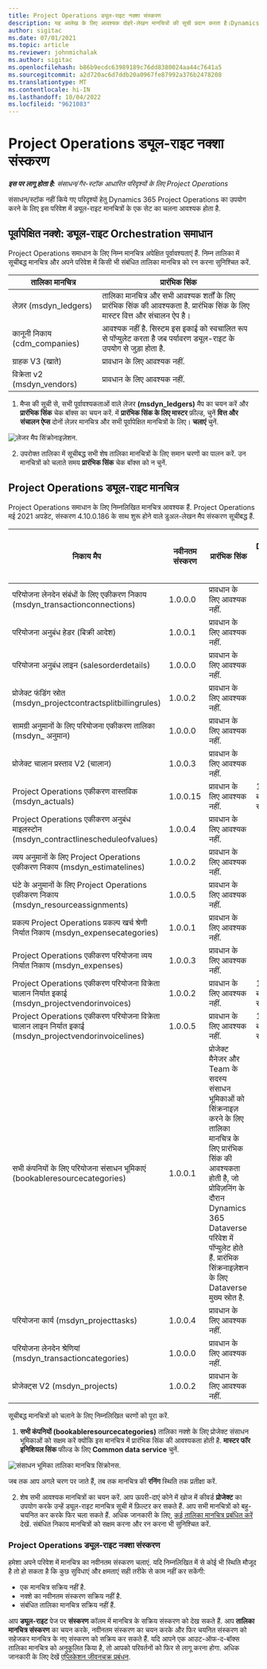```yaml
---
title: Project Operations ड्यूल-राइट नक्शा संस्करण
description: यह आलेख के लिए आवश्यक दोहरे-लेखन मानचित्रों की सूची प्रदान करता है।Dynamics 365 Project Operations
author: sigitac
ms.date: 07/01/2021
ms.topic: article
ms.reviewer: johnmichalak
ms.author: sigitac
ms.openlocfilehash: b86b9ecdc63989189c76dd8380024aa44c7641a5
ms.sourcegitcommit: a2d720ac6d7ddb20a0967fe87992a376b2478208
ms.translationtype: MT
ms.contentlocale: hi-IN
ms.lasthandoff: 10/04/2022
ms.locfileid: "9621083"
---
```

# <a name="project-operations-dual-write-map-versions"></a>Project Operations ड्यूल-राइट नक्शा संस्करण

_**इस पर लागू होता है:** संसाधन/गैर-स्टॉक आधारित परिदृश्यों के लिए Project Operations_

संसाधन/स्टॉक नहीं किये गए परिदृश्यों हेतु Dynamics 365 Project Operations का उपयोग करने के लिए इस परिवेश में ड्यूल-राइट मानचित्रों के एक सेट का चलना आवश्यक होता है. 

## <a name="prerequisite-maps-dual-write-orchestration-solution"></a>पूर्वापेक्षित नक्शे: ड्यूल-राइट Orchestration समाधान

Project Operations समाधान के लिए निम्न मानचित्र अपेक्षित पूर्वावश्यताएं हैं. निम्न तालिका में सूचीबद्ध मानचित्र और अपने परिवेश में किसी भी संबंधित तालिका मानचित्र को रन करना सुनिश्चित करें.

| तालिका मानचित्र | प्रारंभिक सिंक |
| --- | --- |
| लेज़र (msdyn_ledgers) | तालिका मानचित्र और सभी आवश्यक शर्तों के लिए प्रारंभिक सिंक की आवश्यकता है. प्रारंभिक सिंक के लिए मास्टर वित्त और संचालन ऐप है। |
| कानूनी निकाय (cdm_companies) | आवश्यक नहीं है. सिस्टम इस इकाई को स्वचालित रूप से पॉप्युलेट करता है जब पर्यावरण ड्यूल-राइट के उपयोग से जुड़ा होता है. |
| ग्राहक V3 (खाते) | प्रावधान के लिए आवश्यक नहीं. |
| विक्रेता v2 (msdyn_vendors) | प्रावधान के लिए आवश्यक नहीं. |

1. मैप्स की सूची से, सभी पूर्वावश्यकताओं वाले लेजर **(msdyn\_ledgers)** मैप का चयन करें और **प्रारंभिक सिंक** चेक बॉक्स का चयन करें. में **प्रारंभिक सिंक के लिए मास्टर** फ़ील्ड, चुनें **वित्त और संचालन ऐप्स** दोनों लेज़र मानचित्र और सभी पूर्वापेक्षित मानचित्रों के लिए। **चलाएं** चुनें.

![लेजर मैप सिंक्रोनाइज़ेशन.](media/DW6.png)

2. उपरोक्त तालिका में सूचीबद्ध सभी शेष तालिका मानचित्रों के लिए समान चरणों का पालन करें. उन मानचित्रों को चलाते समय **प्रारंभिक सिंक** चेक बॉक्स को न चुनें.

## <a name="project-operations-dual-write-maps"></a>Project Operations ड्यूल-राइट मानचित्र

Project Operations समाधान के लिए निम्नलिखित मानचित्र आवश्यक हैं. Project Operations मई 2021 अपडेट, संस्करण 4.10.0.186 के साथ शुरू होने वाले डुअल-लेखन मैप संस्करण सूचीबद्ध हैं.

| निकाय मैप | नवीनतम संस्करण | प्रारंभिक सिंक | आवश्यक Dynamics 365 Finance संस्करण |
| --- | --- | --- | --- |
| परियोजना लेनदेन संबंधों के लिए एकीकरण निकाय (msdyn\_transactionconnections) | 1.0.0.0 | प्रावधान के लिए आवश्यक नहीं. ||
| परियोजना अनुबंध हेडर (बिक्री आदेश) | 1.0.0.1 | प्रावधान के लिए आवश्यक नहीं. ||
| परियोजना अनुबंध लाइन (salesorderdetails) | 1.0.0.0 | प्रावधान के लिए आवश्यक नहीं. ||
| प्रोजेक्ट फंडिंग स्रोत (msdyn_projectcontractsplitbillingrules) | 1.0.0.2 | प्रावधान के लिए आवश्यक नहीं. ||
| सामग्री अनुमानों के लिए परियोजना एकीकरण तालिका (msdyn\_ अनुमान) | 1.0.0.0 | प्रावधान के लिए आवश्यक नहीं. ||
| प्रोजेक्ट चालान प्रस्ताव V2 (चालान) | 1.0.0.3 | प्रावधान के लिए आवश्यक नहीं. ||
| Project Operations एकीकरण वास्तविक (msdyn_actuals) | 1.0.0.15 | प्रावधान के लिए आवश्यक नहीं. |10.0.29 या बाद का संस्करण|
| Project Operations एकीकरण अनुबंध माइलस्टोन (msdyn_contractlinescheduleofvalues) | 1.0.0.4 | प्रावधान के लिए आवश्यक नहीं. ||
| व्यय अनुमानों के लिए Project Operations एकीकरण निकाय (msdyn_estimatelines) | 1.0.0.2 | प्रावधान के लिए आवश्यक नहीं. ||
| घंटे के अनुमानों के लिए Project Operations एकीकरण निकाय (msdyn_resourceassignments) | 1.0.0.5 | प्रावधान के लिए आवश्यक नहीं. ||
| प्रकल्प Project Operations प्रकल्प खर्च श्रेणी निर्यात निकाय (msdyn_expensecategories) | 1.0.0.1 | प्रावधान के लिए आवश्यक नहीं. ||
| Project Operations एकीकरण परियोजना व्यय निर्यात निकाय (msdyn_expenses) | 1.0.0.3 | प्रावधान के लिए आवश्यक नहीं. ||
| Project Operations एकीकरण परियोजना विक्रेता चालान निर्यात इकाई (msdyn_projectvendorinvoices) | 1.0.0.2 | प्रावधान के लिए आवश्यक नहीं. |10.0.29 या बाद का संस्करण|
| Project Operations एकीकरण परियोजना विक्रेता चालान लाइन निर्यात इकाई (msdyn_projectvendorinvoicelines) | 1.0.0.5 | प्रावधान के लिए आवश्यक नहीं. | 10.0.29 या बाद का संस्करण |
| सभी कंपनियों के लिए परियोजना संसाधन भूमिकाएं (bookableresourcecategories) | 1.0.0.1 | प्रोजेक्ट मैनेजर और Team के सदस्य संसाधन भूमिकाओं को सिंक्रनाइज़ करने के लिए तालिका मानचित्र के लिए प्रारंभिक सिंक की आवश्यकता होती है, जो प्रोविज़निंग के दौरान Dynamics 365 Dataverse परिवेश में पॉप्युलेट होते हैं. प्रारंभिक सिंक्रनाइज़ेशन के लिए Dataverse मुख्य स्रोत है. ||
| परियोजना कार्य (msdyn_projecttasks) | 1.0.0.4 | प्रावधान के लिए आवश्यक नहीं. ||
| परियोजना लेनदेन श्रेणियां (msdyn_transactioncategories) | 1.0.0.0 | प्रावधान के लिए आवश्यक नहीं. ||
| प्रोजेक्ट्स V2 (msdyn_projects) | 1.0.0.2 | प्रावधान के लिए आवश्यक नहीं. ||

सूचीबद्ध मानचित्रों को चलाने के लिए निम्नलिखित चरणों को पूरा करें.

1. **सभी कंपनियों (bookableresourcecategories)** तालिका नक्शे के लिए प्रोजेक्ट संसाधन भूमिकाओं को सक्षम करें क्योंकि इस मानचित्र में प्रारंभिक सिंक की आवश्यकता होती है. **मास्टर फॉर इनिशियल सिंक** फील्ड के लिए **Common data service** चुनें. 

 ![संसाधन भूमिका तालिका मानचित्र सिंक्रोनस.](media/6ResourceInitialSync.jpg)

 जब तक आप अगले चरण पर जाते हैं, तब तक मानचित्र की **रनिंग** स्थिति तक प्रतीक्षा करें.

2. शेष सभी आवश्यक मानचित्रों का चयन करें. आप ऊपरी-दाएं कोने में खोज में कीवर्ड **प्रोजेक्ट** का उपयोग करके उन्हें ड्यूल-राइट मानचित्र सूची में फ़िल्टर कर सकते हैं. आप सभी मानचित्रों को बहु-चयनित कर करके फिर चला सकते हैं. अधिक जानकारी के लिए, [कई तालिका मानचित्र प्रबंधित करें](/dynamics365/fin-ops-core/dev-itpro/data-entities/dual-write/multiple-entity-maps) देखें. संबंधित निकाय मानचित्रों को सक्षम करना और रन करना भी सुनिश्चित करें.

### <a name="project-operations-dual-write-map-versions"></a>Project Operations ड्यूल-राइट नक्शा संस्करण

हमेशा अपने परिवेश में मानचित्र का नवीनतम संस्करण चलाएं. यदि निम्नलिखित में से कोई भी स्थिति मौजूद है तो हो सकता है कि कुछ सुविधाएं और क्षमताएं सही तरीके से काम नहीं कर सकेंगी:

- एक मानचित्र सक्रिय नहीं है.
- नक्शे का नवीनतम संस्करण सक्रिय नहीं है. 
- संबंधित तालिका मानचित्र सक्रिय नहीं हैं.

आप **ड्यूल-राइट** पेज पर **संस्करण** कॉलम में मानचित्र के सक्रिय संस्करण को देख सकते हैं. आप **तालिका मानचित्र संस्करण** का चयन करके, नवीनतम संस्करण का चयन करके और फिर चयनित संस्करण को सहेजकर मानचित्र के नए संस्करण को सक्रिय कर सकते हैं. यदि आपने एक आउट-ऑफ-द-बॉक्स तालिका मानचित्र को अनुकूलित किया है, तो आपको परिवर्तनों को फिर से लागू करना होगा. अधिक जानकारी के लिए देखें [एप्लिकेशन जीवनचक्र प्रबंधन](/dynamics365/fin-ops-core/dev-itpro/data-entities/dual-write/app-lifecycle-management).
